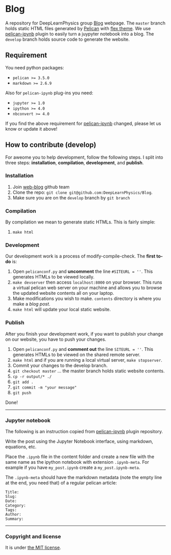# Blog
A repository for DeepLearnPhysics group [Blog](https://deeplearnphysics.org/Blog) webpage.
The `master` branch holds static HTML files generated by [Pelican](http://docs.getpelican.com/en/stable/) with [flex theme](https://github.com/alexandrevicenzi/Flex). We use [pelican-ipynb](https://github.com/danielfrg/pelican-ipynb) plugin to easily turn a juypyter notebook into a blog.
The `develop` branch holds source code to generate the website.

## Requirement
You need python packages:
* `pelican >= 3.5.0`
* `markdown >= 2.6.9`

Also for `pelican-ipynb` plug-ins you need:
* `jupyter >= 1.0`
* `ipython >= 4.0`
* `nbconvert >= 4.0`

If you find the above requirement for [pelican-ipynb](https://github.com/danielfrg/pelican-ipynb#Requirements) changed, please let us know or update it above!

## How to contribute (develop)
For aweome you to help development, follow the following steps. I split into three steps: **installation**, **compilation**, **development**, and **publish**.

### Installation
1. Join [web-blog](https://github.com/orgs/DeepLearnPhysics/teams/web-blog) github team
2. Clone the repo: `git clone git@github.com:DeepLearnPhysics/Blog`.
3. Make sure you are on the `develop` branch by `git branch`

### Compilation
By compilation we mean to generate static HTMLs. This is fairly simple:
1.  `make html`

### Development
Our development work is a process of modify-compile-check. The **first to-do** is:
1. Open `pelicanconf.py` and **uncomment** the line `#SITEURL = ''`. This generates HTMLs to be viewed locally.
2. `make devserver` then access `localhost:8000` on your browser. This runs a virtual pelican web server on your machine and allows you to browse the updated website contents all on your laptop.
3. Make modifications you wish to make. `contents` directory is where you make a _blog post_.
4. `make html` will update your local static website.

### Publish
After you finish your development work, if you want to publish your change on our website, you have to push your changes.
1. Open `pelicanconf.py` and **comment out** the line `SITEURL = ''`. This generates HTMLs to be viewed on the shared remote server.
2. `make html` and if you are running a local virtual server, `make stopserver`.
3. Commit your changes to the develop branch.
4. `git checkout master` ... the master branch holds static website contents.
5. `cp -r output/* ./`
6. `git add .`
7. `git commit -m "your message"`
8. `git push`

Done!

---

### Jupyter notebook
The following is an instruction copied from [pelican-ipynb](https://github.com/danielfrg/pelican-ipynb) plugin repository.

Write the post using the Jupyter Notebook interface, using markdown, equations, etc.

Place the `.ipynb` file in the content folder and create a new file with the
same name as the ipython notebook with extension `.ipynb-meta`.
For example if you have `my_post.ipynb` create a `my_post.ipynb-meta`.

The `.ipynb-meta` should have the markdown metadata (note the empty line at the end, you need that)
of a regular pelican article:

```
Title:
Slug:
Date:
Category:
Tags:
Author:
Summary:

```

---

### Copyright and license

It is under [the MIT license](/LICENSE).
